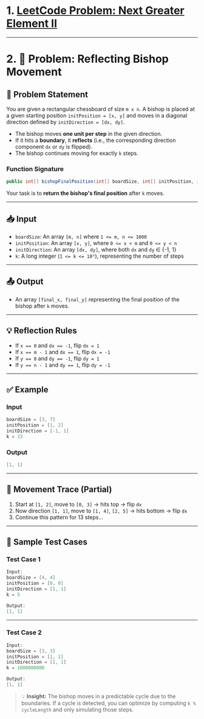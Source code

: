 # 1. [LeetCode Problem: Next Greater Element II](https://leetcode.com/problems/next-greater-element-ii/description/)

---

# 2. 🧩 Problem: Reflecting Bishop Movement

## 📝 Problem Statement

You are given a rectangular chessboard of size `m x n`. A bishop is placed at a given starting position `initPosition = [x, y]` and moves in a diagonal direction defined by `initDirection = [dx, dy]`.

- The bishop moves **one unit per step** in the given direction.
- If it hits a **boundary**, it **reflects** (i.e., the corresponding direction component `dx` or `dy` is flipped).
- The bishop continues moving for exactly `k` steps.

### Function Signature

```java
public int[] bishopFinalPosition(int[] boardSize, int[] initPosition, int[] initDirection, long k)
````

Your task is to **return the bishop's final position** after `k` moves.

---

## 📥 Input

* `boardSize`: An array `[m, n]` where `1 <= m, n <= 1000`
* `initPosition`: An array `[x, y]`, where `0 <= x < m` and `0 <= y < n`
* `initDirection`: An array `[dx, dy]`, where both `dx` and `dy` ∈ {-1, 1}
* `k`: A long integer (`1 <= k <= 10⁹`), representing the number of steps

---

## 📤 Output

* An array `[final_x, final_y]` representing the final position of the bishop after `k` moves.

---

## 💡 Reflection Rules

* If `x == 0` and `dx == -1`, flip `dx = 1`
* If `x == m - 1` and `dx == 1`, flip `dx = -1`
* If `y == 0` and `dy == -1`, flip `dy = 1`
* If `y == n - 1` and `dy == 1`, flip `dy = -1`

---

## ✅ Example

### Input

```java
boardSize = [3, 7]
initPosition = [1, 2]
initDirection = [-1, 1]
k = 13
```

### Output

```java
[1, 1]
```

---

## 🔁 Movement Trace (Partial)

1. Start at `[1, 2]`, move to `[0, 3]` → hits top → flip `dx`
2. Now direction `[1, 1]`, move to `[1, 4]`, `[2, 5]` → hits bottom → flip `dx`
3. Continue this pattern for 13 steps...

---

## 🧪 Sample Test Cases

### Test Case 1

```java
Input:
boardSize = [4, 4]
initPosition = [0, 0]
initDirection = [1, 1]
k = 5

Output:
[1, 1]
```

---

### Test Case 2

```java
Input:
boardSize = [3, 3]
initPosition = [1, 1]
initDirection = [1, 1]
k = 1000000000

Output:
[1, 1]
```

> 💡 **Insight:** The bishop moves in a predictable cycle due to the boundaries. If a cycle is detected, you can optimize by computing `k % cycleLength` and only simulating those steps.
